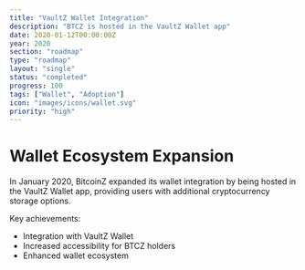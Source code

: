 ```yaml
---
title: "VaultZ Wallet Integration"
description: "BTCZ is hosted in the VaultZ Wallet app"
date: 2020-01-12T00:00:00Z
year: 2020
section: "roadmap"
type: "roadmap"
layout: "single"
status: "completed"
progress: 100
tags: ["Wallet", "Adoption"]
icon: "images/icons/wallet.svg"
priority: "high"
---
```


# Wallet Ecosystem Expansion

In January 2020, BitcoinZ expanded its wallet integration by being hosted in the VaultZ Wallet app, providing users with additional cryptocurrency storage options.

Key achievements:
- Integration with VaultZ Wallet
- Increased accessibility for BTCZ holders
- Enhanced wallet ecosystem
